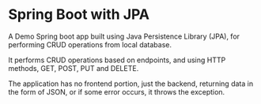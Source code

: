 # Spring Boot with JPA
A Demo Spring boot app built using Java Persistence Library (JPA), for performing CRUD operations from local database.

It performs CRUD operations based on endpoints, and using HTTP methods, GET, POST, PUT and DELETE.

The application has no frontend portion, just the backend, returning data in the form of JSON, or if some error occurs, it throws the exception.
